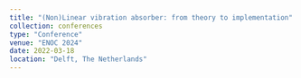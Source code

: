 ```yaml
---
title: "(Non)Linear vibration absorber: from theory to implementation"
collection: conferences
type: "Conference"
venue: "ENOC 2024"
date: 2022-03-18
location: "Delft, The Netherlands"
---
```

